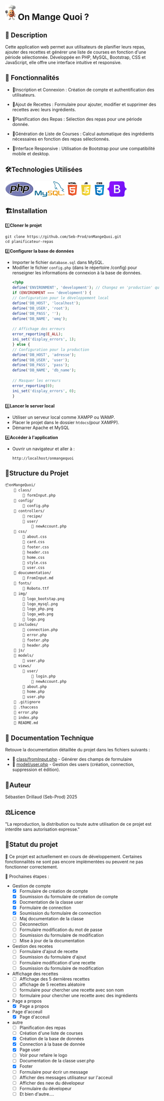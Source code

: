 # ![php](./img/logo.png)  On Mange Quoi ?

## 📝 **Description**
Cette application web permet aux utilisateurs de planifier leurs repas, ajouter des recettes et générer une liste de courses en fonction d'une période sélectionnée. Développée en PHP, MySQL, Bootstrap, CSS et JavaScript, elle offre une interface intuitive et responsive.

## 🚀 **Fonctionnalités**

- 🔐Inscription et Connexion : Création de compte et authentification des utilisateurs.

- 📝Ajout de Recettes : Formulaire pour ajouter, modifier et supprimer des recettes avec leurs ingrédients.

- 📅Planification des Repas : Sélection des repas pour une période donnée.

- 🛒Génération de Liste de Courses : Calcul automatique des ingrédients nécessaires en fonction des repas sélectionnés.

- 📱Interface Responsive : Utilisation de Bootstrap pour une compatibilité mobile et desktop.

## 🛠️**Technologies Utilisées**

![php](./img/logo_php.png) 
![MySQL](./img/logo_mysql.png)  ![php](./img/logo_web.png) ![php](./img/logo_bootstrap.png) 

## 🏗️**Installation**
1️⃣**Cloner le projet**
```batch
git clone https://github.com/Seb-Prod/onMangeQuoi.git
cd planificateur-repas
```
2️⃣**Configurer la base de données**
- Importer le fichier `database.sql` dans MySQL.
- Modifier le fichier `config.php` (dans le répertoire /config) pour renseigner les informations de connexion à la base de données.
    ```php
    <?php
    define('ENVIRONMENT', 'development'); // Changez en 'production' quand vous déployez
    if (ENVIRONMENT === 'development') {
    // Configuration pour le développement local
    define('DB_HOST', 'localhost');
    define('DB_USER', 'root');
    define('DB_PASS', '');
    define('DB_NAME', 'omq');

    // Affichage des erreurs
    error_reporting(E_ALL);
    ini_set('display_errors', 1);
    } else {
    // Configuration pour la production
    define('DB_HOST', 'adresse');
    define('DB_USER', 'user'); 
    define('DB_PASS', 'pass');
    define('DB_NAME', 'db_name');

    // Masquer les erreurs
    error_reporting(0);
    ini_set('display_errors', 0);
    }    
    ```

3️⃣**Lancer le server local**
- Utiliser un serveur local comme XAMPP ou WAMP.
- Placer le projet dans le dossier `htdocs`(pour XAMPP).
- Démarrer Apache et MySQL

4️⃣**Accéder à l'application**
- Ouvrir un navigateur et aller à :
    ```
    http://localhost/onmangequoi
    ```
## 📂**Structure du Projet**
```md
📦onMangeQuoi/
    📂 class/
        📄 formInput.php
    📂 config/
        📄 config.php
    📂 controllers/
        📂 recipe/
        📂 user/
            📄 newAccount.php
    📂 css/
        📄 about.css
        📄 card.css
        📄 footer.css
        📄 header.css
        📄 home.css
        📄 style.css
        📄 user.css
    📂 doucumentation/
        📄 FromInput.md
    📂 fonts/
        📄 Roboto.ttf
    📂 img/
        📄 logo_bootstap.png
        📄 logo_mysql.png
        📄 logo_php.png
        📄 logo_web.png
        📄 logo.png
    📂 includes/
        📄 connection.php
        📄 error.php
        📄 footer.php
        📄 header.php
    📂 js/
    📂 models/
        📄 user.php
    📂 views/
        📂 user/
            📄 login.php
            📄 newAccount.php
        📄 about.php
        📄 home.php
        📄 user.php
    📄 .gitignore
    📄 .thaccess
    📄 error.php
    📄 index.php
    📄 README.md
```

## 📖 **Documentation Technique**
Retouve la documentation détaillée du projet dans les fichiers suivants :
- 📌 [class/fromInput.php](./documentation/FormInput.md) - Générer des champs de formulaire
- 📌 [model/user.php](./documentation/User.md) - Gestion des users (création, connection, suppression et édition).

## 👤**Auteur**

Sébastien Drillaud
(Seb-Prod) 2025

## ⚖️**Licence**
"La reproduction, la distribution ou toute autre utilisation de ce projet est interdite sans autorisation expresse."

## 🔨**Statut du projet**
🚧 Ce projet est actuellement en cours de développement.
Certaines fonctionnalités ne sont pas encore implémentées ou peuvent ne pas fonctionner correctement.

📌 Prochaines étapes :
- Gestion de compte 
    - [x] Formulaire de création de compte
    - [x] Soumission du formulaire de création de compte
    - [x] Docmentation de la classe user
    - [x] Formulaire de connection
    - [x] Soumission du formulaire de connection
    - [ ] Maj documentation de la classe
    - [ ] Déconnection
    - [ ] Formulaire modification du mot de passe
    - [ ] Soumission du formulaire de modification
    - [ ] Mise à jour de la documentation
- Gestion des recetes
    - [ ] Formulaire d'ajout de recette
    - [ ] Soumission du formulaire d'ajout
    - [ ] Formulaire modification d'une recette
    - [ ] Soumission du formulaire de modification
- Affichage des recettes
    - [ ] Affichage des 5 dernières recettes
    - [ ] affichage de 5 recettes aléatoire
    - [ ] formulaire pour chercher une recette avec son nom
    - [ ] formulaire pour chercher une recette avec des ingrédients
- Page a propos
    - [x] Page a propos
- Page d'acceuil
    - [x] Page d'acceuil
- autre
    - [ ] Planification des repas
    - [ ] Création d'une liste de courses
    - [x] Création de la base de données
    - [x] Connection à la base de donnée
    - [x] Page user
    - [ ] Voir pour refaire le logo
    - [ ] Documentation de la classe user.php
    - [x] Footer
    - [ ] Formulaire pour écrir un message
    - [ ] Afficher des messages utilisateur sur l'acceuil
    - [ ] Afficher des new du dévelopeur
    - [ ] Formulaire du dévelopeur
    - [ ] Et bien d'autre....
